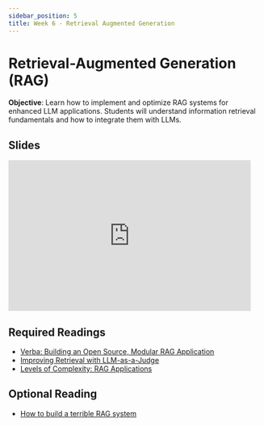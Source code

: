 ```yaml
---
sidebar_position: 5
title: Week 6 - Retrieval Augmented Generation
---
```


# Retrieval-Augmented Generation (RAG)

**Objective**: Learn how to implement and optimize RAG systems for enhanced LLM applications. Students will understand information retrieval fundamentals and how to integrate them with LLMs.

## Slides

<iframe src="https://docs.google.com/presentation/d/e/2PACX-1vQn9GOMR5r4i49KefelDxaArq0JwDdYyIQOche6Ftn2hYOplXC0F-nicXtY5a68MrDoVNSgbBBLlksm/embed?start=false&loop=false&delayms=3000" frameborder="0" width="480" height="299" allowfullscreen="true" mozallowfullscreen="true" webkitallowfullscreen="true"></iframe>

## Required Readings
- [Verba: Building an Open Source, Modular RAG Application](https://weaviate.io/blog/verba-open-source-rag-app)
- [Improving Retrieval with LLM-as-a-Judge](https://blog.vespa.ai/improving-retrieval-with-llm-as-a-judge/)
- [Levels of Complexity: RAG Applications](https://jxnl.co/writing/2024/02/28/levels-of-complexity-rag-applications/)

## Optional Reading

- [How to build a terrible RAG system](https://jxnl.co/writing/2024/01/07/inverted-thinking-rag)
